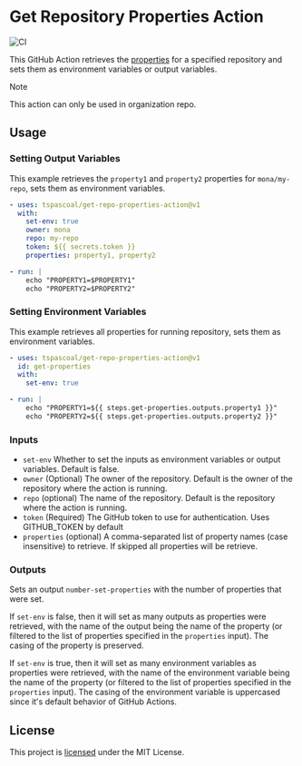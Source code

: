 # Get Repository Properties Action

![CI](https://github.com/tspascoal/get-repo-properties-action/actions/workflows/ci.yml/badge.svg)

This GitHub Action retrieves the [properties](https://docs.github.com/en/enterprise-cloud@latest/organizations/managing-organization-settings/managing-custom-properties-for-repositories-in-your-organization) for a specified repository and sets them as environment variables or output variables.

> [!NOTE]
> This action can only be used in organization repo.

## Usage

### Setting Output Variables

This example retrieves the `property1` and `property2` properties for `mona/my-repo`, sets them as environment variables.

```yaml
- uses: tspascoal/get-repo-properties-action@v1
  with:
    set-env: true
    owner: mona
    repo: my-repo
    token: ${{ secrets.token }}
    properties: property1, property2

- run: |
    echo "PROPERTY1=$PROPERTY1"
    echo "PROPERTY2=$PROPERTY2"
```

### Setting Environment Variables

This example retrieves all properties for running repository, sets them as environment variables.

```yaml
- uses: tspascoal/get-repo-properties-action@v1
  id: get-properties
  with:
    set-env: true

- run: |
    echo "PROPERTY1=${{ steps.get-properties.outputs.property1 }}"
    echo "PROPERTY2=${{ steps.get-properties.outputs.property2 }}"
```

### Inputs

- `set-env` Whether to set the inputs as environment variables or output variables. Default is false.
- `owner` (Optional) The owner of the repository. Default is the owner of the repository where the action is running.
- `repo` (optional) The name of the repository. Default is the repository where the action is running.
- `token` (Required) The GitHub token to use for authentication. Uses GITHUB_TOKEN by default
- `properties` (optional) A comma-separated list of property names (case insensitive) to retrieve. If skipped all properties will be retrieve.

### Outputs

Sets an output `number-set-properties` with the number of properties that were set.

If `set-env` is false, then it will set as many outputs as properties were retrieved, with the name of the output being the name of the property (or filtered to the list of properties specified in the `properties` input). The casing of the property is preserved.

If `set-env` is true, then it will set as many environment variables as properties were retrieved, with the name of the environment variable being the name of the property (or filtered to the list of properties specified in the `properties` input). The casing of the environment variable is uppercased since it's default behavior of GitHub Actions.

## License

This project is [licensed](./LICENSE.md) under the MIT License.